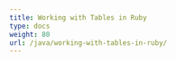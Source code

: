 ```yaml
---
title: Working with Tables in Ruby
type: docs
weight: 80
url: /java/working-with-tables-in-ruby/
---
```

